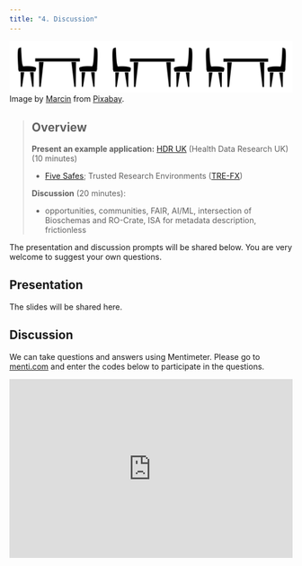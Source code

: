 ```yaml
---
title: "4. Discussion"
---
```

![Table and chairs](images/tables-3.svg)
Image by [Marcin](https://pixabay.com/users/padrefilar-2305081/) from [Pixabay](https://pixabay.com/).

> ## Overview
> **Present an example application:** [HDR UK](https://www.hdruk.ac.uk/) (Health Data Research UK) (10 minutes)
> * [Five Safes](https://trefx.uk/5s-crate/); Trusted Research Environments ([TRE-FX](https://trefx.uk/))
> 
> **Discussion** (20 minutes): 
> - opportunities, communities, FAIR, AI/ML, intersection of Bioschemas and RO-Crate, ISA for metadata description, frictionless

The presentation and discussion prompts will be shared below. You are very welcome to suggest your own questions.

## Presentation

The slides will be shared here.

## Discussion

We can take questions and answers using Mentimeter. Please go to [menti.com](https://menti.com) and enter the codes below to participate in the questions.

<div style='position: relative; padding-bottom: 56.25%; padding-top: 35px; height: 0; overflow: hidden;'><iframe sandbox='allow-scripts allow-same-origin allow-presentation' allowfullscreen='true' allowtransparency='true' frameborder='0' height='315' src='https://www.mentimeter.com/app/presentation/alseogbryfyv3f7n1wo9uu1612r1rbwe/embed' style='position: absolute; top: 0; left: 0; width: 100%; height: 100%;' width='420'></iframe></div>